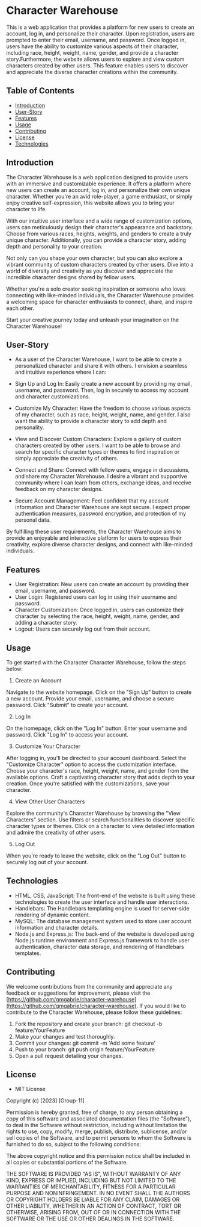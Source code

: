 # Character Warehouse

This is a web application that provides a platform for new users to create an account, log in, and personalize their character. Upon registration, users are prompted to enter their email, username, and password. Once logged in, users have the ability to customize various aspects of their character, including race, height, weight, name, gender, and provide a character story.Furthermore, the website allows users to explore and view custom characters created by other users. This feature enables users to discover and appreciate the diverse character creations within the community.

## Table of Contents

- [Introduction](#introduction)
- [User-Story](#user-story)
- [Features](#features)
- [Usage](#usage)
- [Contributing](#contributing)
- [License](#license)
- [Technologies](#technologies)

## Introduction

The Character Warehouse is a web application designed to provide users with an immersive and customizable experience. It offers a platform where new users can create an account, log in, and personalize their own unique character. Whether you're an avid role-player, a game enthusiast, or simply enjoy creative self-expression, this website allows you to bring your character to life.

With our intuitive user interface and a wide range of customization options, users can meticulously design their character's appearance and backstory. Choose from various races, heights, weights, and genders to create a truly unique character. Additionally, you can provide a character story, adding depth and personality to your creation.

Not only can you shape your own character, but you can also explore a vibrant community of custom characters created by other users. Dive into a world of diversity and creativity as you discover and appreciate the incredible character designs shared by fellow users.

Whether you're a solo creator seeking inspiration or someone who loves connecting with like-minded individuals, the Character Warehouse provides a welcoming space for character enthusiasts to connect, share, and inspire each other.

Start your creative journey today and unleash your imagination on the Character  Warehouse!

## User-Story
- As a user of the Character Warehouse, I want to be able to create a personalized character and share it with others. I envision a seamless and intuitive experience where I can:

- Sign Up and Log In: Easily create a new account by providing my email, username, and password. Then, log in securely to access my account and character customizations.

- Customize My Character: Have the freedom to choose various aspects of my character, such as race, height, weight, name, and gender. I also want the ability to provide a character story to add depth and personality.

- View and Discover Custom Characters: Explore a gallery of custom characters created by other users. I want to be able to browse and search for specific character types or themes to find inspiration or simply appreciate the creativity of others.

- Connect and Share: Connect with fellow users, engage in discussions, and share my Character Warehouse. I desire a vibrant and supportive community where I can learn from others, exchange ideas, and receive feedback on my character designs.

- Secure Account Management: Feel confident that my account information and Character Warehouse are kept secure. I expect proper authentication measures, password encryption, and protection of my personal data.

By fulfilling these user requirements, the Character Warehouse aims to provide an enjoyable and interactive platform for users to express their creativity, explore diverse character designs, and connect with like-minded individuals.

## Features

- User Registration: New users can create an account by providing their email, username, and password.
- User Login: Registered users can log in using their username and password.
- Character Customization: Once logged in, users can customize their character by selecting the race, height, weight, name, gender, and adding a character story.
- Logout: Users can securely log out from their account.


## Usage

To get started with the Character Character Warehouse, follow the steps below:

1. Create an Account

Navigate to the website homepage.
Click on the "Sign Up" button to create a new account.
Provide your email, username, and choose a secure password.
Click "Submit" to create your account.

2. Log In

On the homepage, click on the "Log In" button.
Enter your username and password.
Click "Log In" to access your account.

3. Customize Your Character

After logging in, you'll be directed to your account dashboard.
Select the "Customize Character" option to access the customization interface.
Choose your character's race, height, weight, name, and gender from the available options.
Craft a captivating character story that adds depth to your creation.
Once you're satisfied with the customizations, save your character.

4. View Other User Characters

Explore the community's Character Warehouse by browsing the "View Characters" section.
Use filters or search functionalities to discover specific character types or themes.
Click on a character to view detailed information and admire the creativity of other users.

5. Log Out

When you're ready to leave the website, click on the "Log Out" button to securely log out of your account.

## Technologies

- HTML, CSS, JavaScript: The front-end of the website is built using these technologies to create the user interface and handle user interactions.
- Handlebars: The Handlebars templating engine is used for server-side rendering of dynamic content.
- MySQL: The database management system used to store user account information and character details.
- Node.js and Express.js: The back-end of the website is developed using Node.js runtime environment and Express.js framework to handle user authentication, character data storage, and rendering of Handlebars templates.

## Contributing
 We welcome contributions from the community and appreciate any feedback or suggestions for improvement, please visit the [https://github.com/gmgabrie/character-warehouse](https://github.com/gmgabrie/character-warehouse). If you would like to contribute to the Character Warehouse, please follow these guidelines:

1. Fork the repository and create your branch: git checkout -b feature/YourFeature
2. Make your changes and test thoroughly.
3. Commit your changes: git commit -m 'Add some feature'
4. Push to your branch: git push origin feature/YourFeature
5. Open a pull request detailing your changes.

## License
- MIT License

Copyright (c) [2023] [Group-11]

Permission is hereby granted, free of charge, to any person obtaining a copy
of this software and associated documentation files (the "Software"), to deal
in the Software without restriction, including without limitation the rights
to use, copy, modify, merge, publish, distribute, sublicense, and/or sell
copies of the Software, and to permit persons to whom the Software is
furnished to do so, subject to the following conditions:

The above copyright notice and this permission notice shall be included in all
copies or substantial portions of the Software.

THE SOFTWARE IS PROVIDED "AS IS", WITHOUT WARRANTY OF ANY KIND, EXPRESS OR
IMPLIED, INCLUDING BUT NOT LIMITED TO THE WARRANTIES OF MERCHANTABILITY,
FITNESS FOR A PARTICULAR PURPOSE AND NONINFRINGEMENT. IN NO EVENT SHALL THE
AUTHORS OR COPYRIGHT HOLDERS BE LIABLE FOR ANY CLAIM, DAMAGES OR OTHER
LIABILITY, WHETHER IN AN ACTION OF CONTRACT, TORT OR OTHERWISE, ARISING FROM,
OUT OF OR IN CONNECTION WITH THE SOFTWARE OR THE USE OR OTHER DEALINGS IN THE
SOFTWARE.
